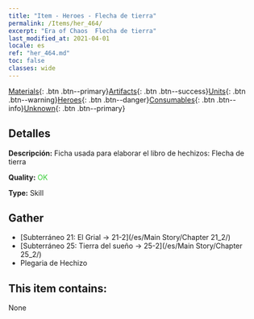 ```yaml
---
title: "Item - Heroes - Flecha de tierra"
permalink: /Items/her_464/
excerpt: "Era of Chaos  Flecha de tierra"
last_modified_at: 2021-04-01
locale: es
ref: "her_464.md"
toc: false
classes: wide
---
```

 [Materials](/es/Items/){: .btn .btn--primary}[Artifacts](/es/Items/Artifacts/){: .btn .btn--success}[Units](/es/Items/Units/){: .btn .btn--warning}[Heroes](/es/Items/Heroes/){: .btn .btn--danger}[Consumables](/es/Items/Consumables/){: .btn .btn--info}[Unknown](/es/Items/Unknown/){: .btn .btn--primary}

## Detalles
 **Descripción:** Ficha usada para elaborar el libro de hechizos: Flecha de tierra

 **Quality:** <span style="color: #32CD32">OK</span>

 **Type:** Skill

## Gather

*    [Subterráneo 21: El Grial -> 21-2](/es/Main Story/Chapter 21_2/) 
*    [Subterráneo 25: Tierra del sueño -> 25-2](/es/Main Story/Chapter 25_2/) 
*    Plegaria de Hechizo 

## This item contains:

  None

